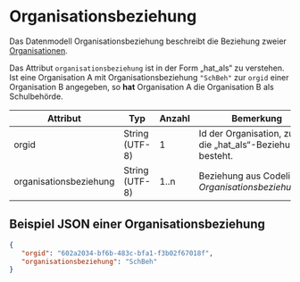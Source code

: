 # Organisationsbeziehung

Das Datenmodell Organisationsbeziehung beschreibt die Beziehung zweier [Organisationen](./organisation.md).

Das Attribut `organisationsbeziehung` ist in der Form „hat_als“ zu verstehen. Ist eine
Organisation A mit Organisationsbeziehung `"SchBeh"` zur `orgid` einer Organisation B
angegeben, so **hat** Organisation A die Organisation B als Schulbehörde.

Attribut | Typ | Anzahl | Bemerkung
--- | --- | --- | ---
orgid | String (UTF-8) | 1 | Id der Organisation, zu der die „hat_als“-Beziehung besteht.
organisationsbeziehung | String (UTF-8) | 1..n | Beziehung aus Codeliste *Organisationsbeziehungen*.

## Beispiel JSON einer Organisationsbeziehung

```json
{
   "orgid": "602a2034-bf6b-483c-bfa1-f3b02f67018f",
   "organisationsbeziehung": "SchBeh"
}
```
